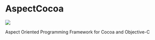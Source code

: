 AspectCocoa
===========
[![](https://img.shields.io/badge/Maintained-No-red.svg)]()

Aspect Oriented Programming Framework for Cocoa and Objective-C

